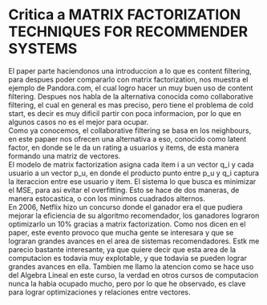 # Critica a MATRIX FACTORIZATION TECHNIQUES FOR RECOMMENDER SYSTEMS #

El paper parte haciendonos una introduccion a lo que es content filtering, para despues poder compararlo con matrix factorization, nos muestra el ejemplo de Pandora.com, el cual logro hacer un muy buen uso de content filtering. Despues nos habla de la alternativa conocida como collaborative filtering, el cual en general es mas preciso, pero tiene el problema de cold start, es decir es muy dificil partir con poca informacion, por lo que en algunos casos no es el mejor para ocupar.   
Como ya conocemos, el collaborative filtering se basa en los neighbours, en este papaer nos ofrecen una alternativa a eso, conocido como latent factor, en donde se le da un rating a usuarios y items, de esta manera formando una matriz de vectores.  
El modelo de matrix factorization asigna cada item i a un vector q_i y cada usuario a un vector p_u, en donde el producto punto entre p_u y q_i captura la iteraccion entre ese usuario y item. El sistema lo que busca es minimizar el MSE, para asi evitar el overfitting. Esto se hace de dos maneras, de manera estocastica, o con los minimos cuadrados alternos.   
En 2006, Netflix hizo un concurso donde el ganador era el que pudiera mejorar la eficiencia de su algoritmo recomendador, los ganadores lograron optimizarlo un 10% gracias a matrix factorization. Como nos dicen en el paper, este evento provoco que mucha gente se interesara y que se lograran grandes avances en el area de sistemas recomendadores. Estk me parecio bastante interesante, ya que quiere decir que esta area de la computacion es todavia muy explotable, y que todavia se pueden lograr grandes avances en ella. Tambien me llamo la atencion como se hace uso del Algebra Lineal en este curso, la verdad en otros cursos de computacion nunca la habia ocupado mucho, pero por lo que he observado, es clave para lograr optimizaciones y relaciones entre vectores.